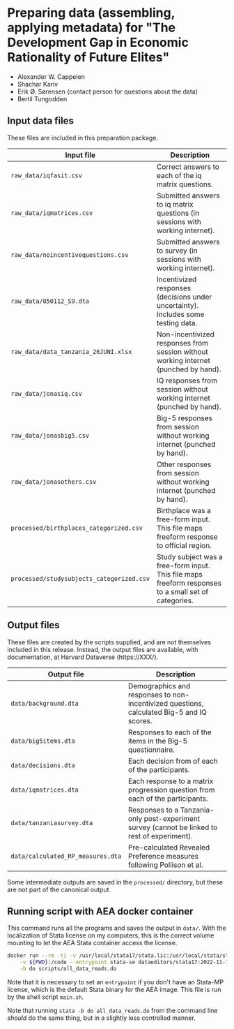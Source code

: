 # Preparing data (assembling, applying metadata) for "The Development Gap in Economic Rationality of Future Elites"

- Alexander W. Cappelen
- Shachar Kariv
- Erik Ø. Sørensen (contact person for questions about the data)
- Bertil Tungodden



## Input data files

These files are included in this preparation package.

| Input file | Description |
| --- | --- |
| `raw_data/iqfasit.csv` | Correct answers to each of the iq matrix questions. |
| `raw_data/iqmatrices.csv` | Submitted answers to iq matrix questions (in sessions with working internet). |
| `raw_data/noincentivequestions.csv` | Submitted answers to survey (in sessions with working internet). |
| `raw_data/050112_S9.dta` | Incentivized responses (decisions under uncertainty). Includes some testing data. |
| `raw_data/data_tanzania_26JUNI.xlsx` | Non-incentivized responses from session without working internet (punched by hand). |
| `raw_data/jonasiq.csv` | IQ responses from session without working internet (punched by hand). |
| `raw_data/jonasbig5.csv` | Big-5 responses from session without working internet (punched by hand). |
| `raw_data/jonasothers.csv` | Other responses from session without working internet (punched by hand). |
| `processed/birthplaces_categorized.csv` | Birthplace was a free-form input. This file maps freeform response to official region. |
| `processed/studysubjects_categorized.csv` | Study subject was a free-form input. This file maps freeform responses to a small set of categories. |

## Output files

These files are created by the scripts supplied, and are not themselves included
in this release. Instead, the output files are available, with documentation,
at Harvard Dataverse (https://XXX/).


| Output file | Description
| --- | --- |
| `data/background.dta` | Demographics and responses to non-incentivized questions, calculated Big-5 and IQ scores. |
| `data/big5items.dta`  | Responses to each of the items in the Big-5 questionnaire. |
| `data/decisions.dta`  | Each decision from of each of the participants. |
| `data/iqmatrices.dta` | Each response to a matrix progression question from each of the participants. |
| `data/tanzaniasurvey.dta` | Responses to a Tanzania-only post-experiment survey (cannot be linked to rest of experiment). |
| `data/calculated_RP_measures.dta`| Pre-calculated Revealed Preference measures following Pollison et al.|

Some intermediate outputs are saved in the  `processed/` directory, but these
are not part of the canonical output.

## Running script with AEA docker container

This command runs all the programs and saves the output in `data/`.
With the localization of Stata license on my computers, this is the
correct volume mounting to let the AEA Stata container access the license.

```sh
docker run --rm -ti -v /usr/local/stata17/stata.lic:/usr/local/stata/stata.lic \
    -v ${PWD}:/code --entrypoint stata-se dataeditors/stata17:2022-11-15 \
    -b do scripts/all_data_reads.do
```

Note that it is necessary to set an `entrypoint` if you don't have an Stata-MP license,
which is the default Stata binary for the AEA image.
This file is run by the shell script `main.sh`.

Note that running `stata -b do all_data_reads.do` from the command line
*should* do the same thing, but in a slightly less controlled manner.
